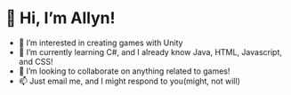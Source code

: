 # 👋 Hi, I’m Allyn!
- 👀 I’m interested in creating games with Unity
- 🌱 I’m currently learning C#, and I already know Java, HTML, Javascript, and CSS!
- 💞️ I’m looking to collaborate on anything related to games!
- 📫 Just email me, and I might respond to you(might, not will)

<!---
allynrolax/allynrolax is a ✨ special ✨ repository because its `README.md` (this file) appears on your GitHub profile.
You can click the Preview link to take a look at your changes.
--->

